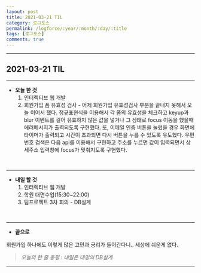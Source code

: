 ```yaml
---
layout: post
title: 2021-03-21 TIL
category: 로그포스
permalink: /logforce/:year/:month/:day/:title
tags: [로그포스]
comments: true
---
```


---

## 2021-03-21 TIL

---

- **오늘 한 것**
  1. 인터렉티브 웹 개발 
  2. 회원가입 폼 유효성 검사 - 어제 회원가입 유효성검사 부분을 끝내지 못해서 오늘 이어서 했다. 정규표현식을 이용해서 각 폼의 유효성을 체크하고 keyup과 blur 이벤트를 걸어 유효하지 않은 값을 넣거나 그 상태로 focus 이동을 했을때 에러메시지가 출력되도록 구현했다. 또, 이메일 인증 버튼을 눌렀을 경우 화면에 타이머가 출력되고 시간이 초과되면 다시 버튼을 누를 수 있도록 유도했다. 우편번호 검색은 다음 api를 이용해서 구현하고 주소를 누르면 값이 입력되면서 상세주소 입력창에 focus가 맞춰지도록 구현했다. 
     

<br>

---

- **내일 할 것**
  1. 인터렉티브 웹 개발
  3. 학원 대면수업(15:30~22:00)
  3. 팀프로젝트 3차 회의 - DB설계

<br>

---

- **끝으로**

회원가입 하나에도 이렇게 많은 고민과 궁리가 들어간다니.. 세상에 쉬운게 없다. 

> _오늘의 한 줄 총평 : 내일은 대망의 DB설계_

---
